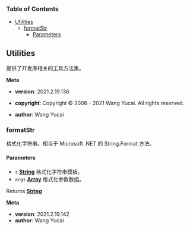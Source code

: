 <!-- Generated by documentation.js. Update this documentation by updating the source code. -->

### Table of Contents

-   [Utilities][1]
    -   [formatStr][2]
        -   [Parameters][3]

## Utilities

提供了开发库相关的工具方法集。

**Meta**

-   **version**: 2021.2.19.136
-   **copyright**: Copyright © 2006 - 2021 Wang Yucai. All rights reserved.

-   **author**: Wang Yucai

### formatStr

格式化字符串。相当于 Microsoft .NET 的 String.Format 方法。

#### Parameters

-   `s` **[String][4]** 格式化字符串模板。
-   `args` **[Array][5]** 格式化参数数组。

Returns **[String][4]** 

**Meta**

-   **version**: 2021.2.19.142
-   **author**: Wang Yucai

[1]: #utilities

[2]: #formatstr

[3]: #parameters

[4]: https://developer.mozilla.org/docs/Web/JavaScript/Reference/Global_Objects/String

[5]: https://developer.mozilla.org/docs/Web/JavaScript/Reference/Global_Objects/Array
